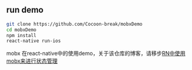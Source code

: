 ## run demo

```sh
git clone https://github.com/Cocoon-break/mobxDemo
cd mobxDemo
npm install
react-native run-ios
```

mobx 在react-native中的使用demo，关于该仓库的博客，请移步[RN中使用mobx来进行状态管理](https://cocoon-break.github.io/2017/06/13/RN%E4%B8%AD%E4%BD%BF%E7%94%A8mobx%E6%9D%A5%E8%BF%9B%E8%A1%8C%E7%8A%B6%E6%80%81%E7%AE%A1%E7%90%86/)